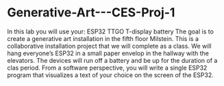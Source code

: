 # Generative-Art---CES-Proj-1
In this lab you will use your:  ESP32 TTGO T-display battery The goal is to create a generative art installation in the fifth floor Milstein. This is a collaborative installation project that we will complete as a class. We will hang everyone’s ESP32 in a small paper envelop in the hallway with the elevators. The devices will run off a battery and be up for the duration of a clas period.  From a software perspective, you will write a single ESP32 program that visualizes a text of your choice on the screen of the ESP32.
